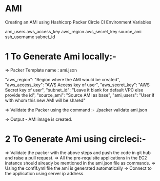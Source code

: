# AMI

Creating an AMI using Hashicorp Packer
Circle CI Environment Variables

ami_users
aws_access_key
aws_region
aws_secret_key
source_ami
ssh_username
subnet_id

# 1 To Generate Ami locally:-

=> Packer Template name : ami.json

"aws_region": "Region where the AMI would be created",
"aws_access_key": "AWS Access key of user",
"aws_secret_key": "AWS Secret key of user",
"subnet_id": "Leave it blank for default VPC else provide the id",
"source_ami": "Source AMI as base",
"ami_users": "User if with whom this new AMI will be shared"

=> Validate the Packer using the command :- 
./packer validate ami.json

=> Output - AMI image is created.

# 2 To Generate Ami using circleci:-

=> Validate the packer with the above steps and push the code in git hub and raise a pull request. 
=> All the pre-requisite applications in the EC2 instance should already be mentioned in the ami.json file as commands.
=> Using the confif.yml file the ami is generated automatically
=> Connect to the application using server ip address